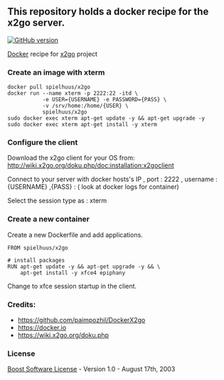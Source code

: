 ## This repository holds a docker recipe for the x2go server.


[![GitHub version](https://badge.fury.io/gh/spielhuus%2Fdocker-x2go.svg)](https://hub.docker.com/r/spielhuus/x2go)

[Docker](https://docker.io/) recipe for [x2go](https://wiki.x2go.org/doku.php) project

### Create an image with xterm

```
docker pull spielhuus/x2go
docker run --name xterm -p 2222:22 -itd \
           -e USER={USERNAME} -e PASSWORD={PASS} \
           -v /srv/home:/home/{USER} \
           spielhuus/x2go
sudo docker exec xterm apt-get update -y && apt-get upgrade -y
sudo docker exec xterm apt-get install -y xterm

```

### Configure the client

Download the x2go client for your OS from:
http://wiki.x2go.org/doku.php/doc:installation:x2goclient

Connect to your server with docker hosts's IP , port : 2222 , username : {USERNAME} ,{PASS} : ( look at docker logs for container)

Select the session type as : xterm

### Create a new container

Create a new Dockerfile and add applications.

```
FROM spielhuus/x2go

# install packages
RUN apt-get update -y && apt-get upgrade -y && \
    apt-get install -y xfce4 epiphany
```

Change to xfce session startup in the client.


### Credits:

* https://github.com/paimpozhil/DockerX2go
* https://docker.io
* https://wiki.x2go.org/doku.php


### License 

[Boost Software License](http://www.boost.org/LICENSE_1_0.txt) - Version 1.0 - August 17th, 2003



